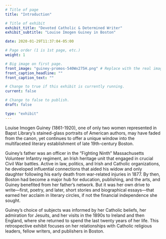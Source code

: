 ```yaml
---
# Title of page
title: "Introduction"

# Title of exhibit
exhibit_title: "Devoted Catholic & Determined Writer"
exhibit_subtitle: "Louise Imogen Guiney in Boston"

date: 2020-01-29T11:37:04-05:00

# Page order (1 is 1st page, etc.)
weight: 1

# Big image on first page.
front_image: "guiney-promos-540Wx275H.png" # Replace with the real image
front_caption_headline: ""
front_caption_text: ""

# Change to true if this exhibit is currently running.
current: false

# Change to false to publish.
draft: false

type: "exhibit"
---
```


Louise Imogen Guiney (1861-1920), one of only two women represented in Bapst Library’s stained-glass portraits of American authors, may have faded from the canon, yet continues to offer a unique window into the multifaceted literary establishment of late 19th-century Boston.

Guiney’s father was an officer in the “Fighting Ninth” Massachusetts Volunteer Infantry regiment, an Irish heritage unit that engaged in crucial Civil War battles. Active in law, politics, and Irish and Catholic organizations, he developed influential connections that aided his widow and only daughter following his early death from war-related injuries in 1877. By then, Boston had become a major hub for education, publishing, and the arts, and Guiney benefited from her father’s network. But it was her own drive to write—first, poetry, and later, short stories and biographical essays—that earned her acclaim in literary circles, if not the financial independence she sought.

Guiney’s choice of subjects was informed by her Catholic beliefs, her admiration for Jesuits, and her visits in the 1890s to Ireland and then England, where she returned to spend the last twenty years of her life. This retrospective exhibit focuses on her relationships with Catholic religious leaders, fellow writers, and publishers in Boston.
